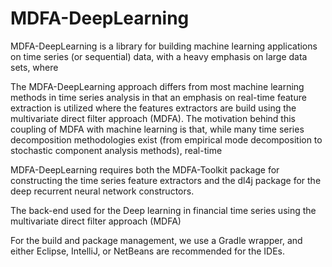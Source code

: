 # MDFA-DeepLearning
MDFA-DeepLearning is a library for building machine learning applications on time series (or sequential) data, with a
heavy emphasis on large data sets, where 

The MDFA-DeepLearning approach differs from most machine learning methods in time series analysis in that an emphasis 
on real-time feature extraction is utilized where the features extractors are build using the multivariate direct filter
approach (MDFA). The motivation behind this coupling of MDFA with machine learning is that, while many time series
decomposition methodologies exist (from empirical mode decomposition to stochastic component analysis methods), real-time


MDFA-DeepLearning requires both the MDFA-Toolkit package for constructing the time series feature extractors and 
the dl4j package for the deep recurrent neural network constructors. 

The back-end used for the 
Deep learning in financial time series using the multivariate direct filter approach (MDFA)

For the build and package management, we use a Gradle wrapper, and either Eclipse, IntelliJ, or NetBeans are recommended for
the IDEs.
